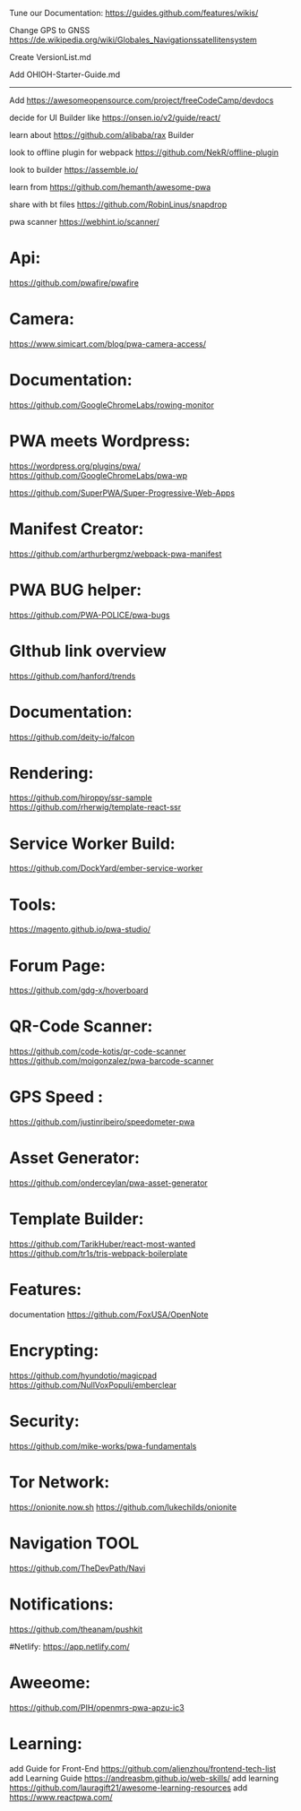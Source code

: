 Tune our  Documentation:
https://guides.github.com/features/wikis/


Change GPS  to GNSS   https://de.wikipedia.org/wiki/Globales_Navigationssatellitensystem

Create VersionList.md

Add OHIOH-Starter-Guide.md 




-------------------------------------------------------------------

Add https://awesomeopensource.com/project/freeCodeCamp/devdocs

decide for UI  Builder like https://onsen.io/v2/guide/react/

learn about https://github.com/alibaba/rax Builder

look to offline  plugin  for webpack https://github.com/NekR/offline-plugin

look to builder https://assemble.io/

learn  from https://github.com/hemanth/awesome-pwa

share with bt files  https://github.com/RobinLinus/snapdrop

pwa scanner https://webhint.io/scanner/

# Api:
https://github.com/pwafire/pwafire

# Camera:
https://www.simicart.com/blog/pwa-camera-access/

# Documentation:
https://github.com/GoogleChromeLabs/rowing-monitor

# PWA  meets Wordpress:
https://wordpress.org/plugins/pwa/
https://github.com/GoogleChromeLabs/pwa-wp

https://github.com/SuperPWA/Super-Progressive-Web-Apps

# Manifest Creator:
https://github.com/arthurbergmz/webpack-pwa-manifest

# PWA BUG helper:
https://github.com/PWA-POLICE/pwa-bugs

# GIthub link overview
https://github.com/hanford/trends
# Documentation:
https://github.com/deity-io/falcon

# Rendering:
https://github.com/hiroppy/ssr-sample
https://github.com/rherwig/template-react-ssr

# Service Worker Build:
https://github.com/DockYard/ember-service-worker

# Tools:
https://magento.github.io/pwa-studio/
# Forum Page:
https://github.com/gdg-x/hoverboard

# QR-Code Scanner:
https://github.com/code-kotis/qr-code-scanner
https://github.com/moigonzalez/pwa-barcode-scanner

# GPS Speed :
https://github.com/justinribeiro/speedometer-pwa

# Asset Generator:
https://github.com/onderceylan/pwa-asset-generator

# Template Builder:
https://github.com/TarikHuber/react-most-wanted
https://github.com/tr1s/tris-webpack-boilerplate

# Features:
documentation https://github.com/FoxUSA/OpenNote

# Encrypting:
https://github.com/hyundotio/magicpad
https://github.com/NullVoxPopuli/emberclear

# Security:
https://github.com/mike-works/pwa-fundamentals

# Tor Network:
https://onionite.now.sh
https://github.com/lukechilds/onionite

# Navigation TOOL
https://github.com/TheDevPath/Navi

# Notifications:
https://github.com/theanam/pushkit

#Netlify:
https://app.netlify.com/

# Aweeome:
https://github.com/PIH/openmrs-pwa-apzu-ic3

# Learning:
add  Guide for Front-End https://github.com/alienzhou/frontend-tech-list
add Learning Guide https://andreasbm.github.io/web-skills/
add learning https://github.com/lauragift21/awesome-learning-resources
add  https://www.reactpwa.com/
